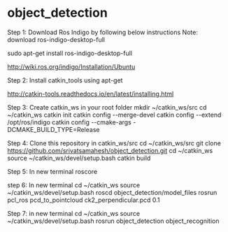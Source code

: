 # object_detection

Step 1: Download Ros Indigo by following below instructions
Note: download ros-indigo-desktop-full 

sudo apt-get install ros-indigo-desktop-full

http://wiki.ros.org/indigo/Installation/Ubuntu

Step 2: Install catkin_tools using apt-get

http://catkin-tools.readthedocs.io/en/latest/installing.html


Step 3: Create catkin_ws in your root folder
mkdir ~/catkin_ws/src
cd ~/catkin_ws
catkin init
catkin config --merge-devel
catkin config --extend /opt/ros/indigo
catkin config --cmake-args -DCMAKE_BUILD_TYPE=Release

Step 4: Clone this repository in catkin_ws/src
cd ~/catkin_ws/src
git clone https://github.com/srivatsamahesh/object_detection.git
cd ~/catkin_ws
source ~/catkin_ws/devel/setup.bash
catkin build

Step 5: In new terminal
roscore

step 6: In new terminal 
cd ~/catkin_ws
source ~/catkin_ws/devel/setup.bash
roscd object_detection/model_files
rosrun pcl_ros pcd_to_pointcloud ck2_perpendicular.pcd 0.1 

Step 7: in new terminal 
cd ~/catkin_ws
source ~/catkin_ws/devel/setup.bash
rosrun object_detection object_recognition 
